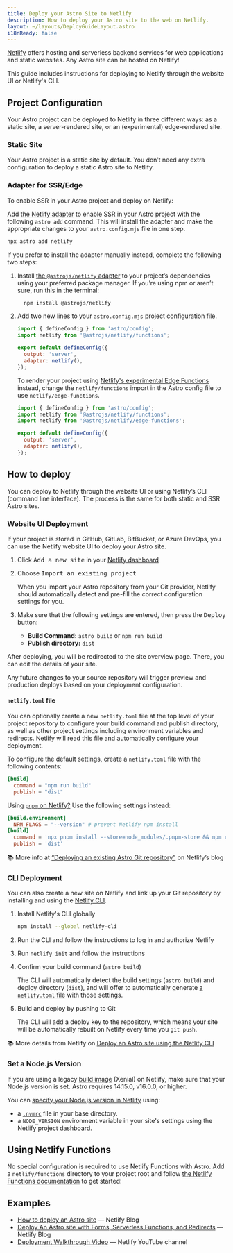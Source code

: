 ```yaml
---
title: Deploy your Astro Site to Netlify
description: How to deploy your Astro site to the web on Netlify.
layout: ~/layouts/DeployGuideLayout.astro
i18nReady: false
---
```

[Netlify](https://netlify.com) offers hosting and serverless backend services for web applications and static websites. Any Astro site can be hosted on Netlify! 

This guide includes instructions for deploying to Netlify through the website UI or Netlify's CLI.

## Project Configuration

Your Astro project can be deployed to Netlify in three different ways: as a static site, a server-rendered site, or an (experimental) edge-rendered site.

### Static Site

Your Astro project is a static site by default. You don’t need any extra configuration to deploy a static Astro site to Netlify. 

### Adapter for SSR/Edge

To enable SSR in your Astro project and deploy on Netlify:

Add [the Netlify adapter](/en/guides/integrations-guide/netlify/) to enable SSR in your Astro project with the following `astro add` command. This will install the adapter and make the appropriate changes to your `astro.config.mjs` file in one step.

```bash
npx astro add netlify
```

If you prefer to install the adapter manually instead, complete the following two steps:

1. Install [the `@astrojs/netlify` adapter](https://github.com/withastro/astro/tree/main/packages/integrations/netlify) to your project’s dependencies using your preferred package manager. If you’re using npm or aren’t sure, run this in the terminal:

    ```bash
      npm install @astrojs/netlify
    ```

1. Add two new lines to your `astro.config.mjs` project configuration file.

    ```js title="astro.config.mjs" ins={2, 5-6}
    import { defineConfig } from 'astro/config';
    import netlify from '@astrojs/netlify/functions';

    export default defineConfig({
      output: 'server',
      adapter: netlify(),
    });
    ```
 
    To render your project using [Netlify's experimental Edge Functions](https://docs.netlify.com/netlify-labs/experimental-features/edge-functions/#app) instead, change the `netlify/functions` import in the Astro config file to use `netlify/edge-functions`.
      ```js title="astro.config.mjs" ins={3} del={2}
      import { defineConfig } from 'astro/config';
      import netlify from '@astrojs/netlify/functions';
      import netlify from '@astrojs/netlify/edge-functions';

      export default defineConfig({
        output: 'server',
        adapter: netlify(),
      });
      ```

## How to deploy

You can deploy to Netlify through the website UI or using Netlify’s CLI (command line interface). The process is the same for both static and SSR Astro sites.

### Website UI Deployment

If your project is stored in GitHub, GitLab, BitBucket, or Azure DevOps, you can use the Netlify website UI to deploy your Astro site.

1. Click <kbd>Add a new site</kbd> in your [Netlify dashboard](https://app.netlify.com/)

2. Choose <kbd>Import an existing project</kbd>

    When you import your Astro repository from your Git provider, Netlify should automatically detect and pre-fill the correct configuration settings for you.

3. Make sure that the following settings are entered, then press the <kbd>Deploy</kbd> button:

    - **Build Command:** `astro build` or `npm run build`
    - **Publish directory:** `dist`

 After deploying, you will be redirected to the site overview page. There, you can edit the details of your site.

Any future changes to your source repository will trigger preview and production deploys based on your deployment configuration.

#### `netlify.toml` file

You can optionally create a new `netlify.toml` file at the top level of your project repository to configure your build command and publish directory, as well as other project settings including environment variables and redirects. Netlify will read this file and automatically configure your deployment.

To configure the default settings, create a `netlify.toml` file with the following contents:

```toml
[build]
  command = "npm run build"
  publish = "dist"
```

Using [`pnpm` on Netlify?](https://answers.netlify.com/t/using-pnpm-and-pnpm-workspaces/2759) Use the following settings instead:

```toml
[build.environment]
  NPM_FLAGS = "--version" # prevent Netlify npm install
[build]
  command = 'npx pnpm install --store=node_modules/.pnpm-store && npm run build'
  publish = 'dist'
```

📚 More info at [“Deploying an existing Astro Git repository”](https://www.netlify.com/blog/how-to-deploy-astro/#deploy-an-existing-git-repository-to-netlify) on Netlify’s blog


### CLI Deployment

You can also create a new site on Netlify and link up your Git repository by installing and using the [Netlify CLI](https://cli.netlify.com/).


1. Install Netlify's CLI globally

    ```bash
    npm install --global netlify-cli
    ```

2. Run the CLI and follow the instructions to log in and authorize Netlify
3. Run `netlify init` and follow the instructions
4. Confirm your build command (`astro build`)

    The CLI will automatically detect the build settings (`astro build`) and deploy directory (`dist`), and will offer to automatically generate [a `netlify.toml` file](#netlifytoml-file) with those settings. 

5. Build and deploy by pushing to Git

    The CLI will add a deploy key to the repository, which means your site will be automatically rebuilt on Netlify every time you `git push`.

📚 More details from Netlify on [Deploy an Astro site using the Netlify CLI](https://www.netlify.com/blog/how-to-deploy-astro/#link-your-astro-project-and-deploy-using-the-netlify-cli)

### Set a Node.js Version

If you are using a legacy [build image](https://docs.netlify.com/configure-builds/get-started/#build-image-selection) (Xenial) on Netlify, make sure that your Node.js version is set. Astro requires 14.15.0, v16.0.0, or higher.

You can [specify your Node.js version in Netlify](https://docs.netlify.com/configure-builds/manage-dependencies/#node-js-and-javascript) using:
- a [`.nvmrc`](https://github.com/nvm-sh/nvm#nvmrc) file in your base directory.
- a `NODE_VERSION` environment variable in your site's settings using the Netlify project dashboard.

## Using Netlify Functions

No special configuration is required to use Netlify Functions with Astro. Add a `netlify/functions` directory to your project root and follow [the Netlify Functions documentation](https://docs.netlify.com/functions/overview/) to get started!

## Examples

- [How to deploy an Astro site](https://www.netlify.com/blog/how-to-deploy-astro/) — Netlify Blog
- [Deploy An Astro site with Forms, Serverless Functions, and Redirects](https://www.netlify.com/blog/deploy-an-astro-site-with-forms-serverless-functions-and-redirects/) — Netlify Blog
- [Deployment Walkthrough Video](https://youtu.be/GrSLYq6ZTes) — Netlify YouTube channel

<!-- 
#### OLD NETLIFY CONTENT FOR REFERENCE

## Server-Side Rendering (SSR) Deployment

With Netlify you can deploy from git, their web UI, or from the cli. Here we'll use the [Netlify CLI](https://docs.netlify.com/cli/get-started/) to deploy.

First build your site as normal:

```bash
npm run build
```

This creates `netlify/functions/` which contains your SSR code. Deploying your site will deploy this function which contains all of your Astro pages ready to be rendered.

```bash
netlify deploy
```

After the deploy is complete it should provide you a preview URL to see your site.

📚 Read more about [SSR in Astro](/en/guides/server-side-rendering/).


## Netlify

You can configure your deployment in two ways, via the [Netlify website UI](#netlify-website-ui) or with a local project `netlify.toml` file.

-->
